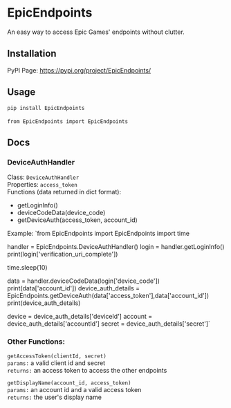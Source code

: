 # EpicEndpoints
An easy way to access Epic Games' endpoints without clutter.

## Installation
PyPI Page: https://pypi.org/project/EpicEndpoints/

## Usage
`pip install EpicEndpoints` <br>
<br>
`from EpicEndpoints import EpicEndpoints`

## Docs

### DeviceAuthHandler
Class: `DeviceAuthHandler` <br>
Properties: `access_token`<br>
Functions (data returned in dict format):<br>
- getLoginInfo()<br>
- deviceCodeData(device_code)<br>
- getDeviceAuth(access_token, account_id)<br>

Example:
`from EpicEndpoints import EpicEndpoints
import time

handler = EpicEndpoints.DeviceAuthHandler()
login = handler.getLoginInfo()
print(login['verification_uri_complete'])

time.sleep(10)


data = handler.deviceCodeData(login['device_code'])
print(data['account_id'])
device_auth_details = EpicEndpoints.getDeviceAuth(data['access_token'],data['account_id'])
print(device_auth_details)

device = device_auth_details['deviceId']
account = device_auth_details['accountId']
secret = device_auth_details['secret']`

### Other Functions: <br>
`getAccessToken(clientId, secret)`<br>
`params:` a valid client id and secret<br>
`returns:` an access token to access the other endpoints<br>

`getDisplayName(account_id, access_token)`<br>
`params:` an account id and a valid access token<br>
`returns:` the user's display name<br>
